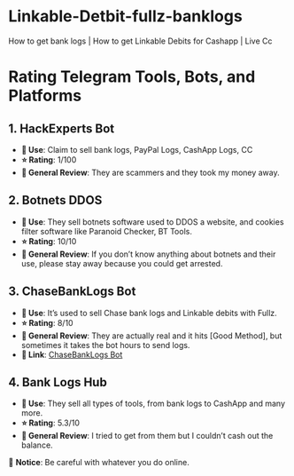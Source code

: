 # Linkable-Detbit-fullz-banklogs
How to get bank logs | How to get Linkable Debits for Cashapp | Live Cc 
# Rating Telegram Tools, Bots, and Platforms

## 1. HackExperts Bot
- **💼 Use**: Claim to sell bank logs, PayPal Logs, CashApp Logs, CC
- **⭐ Rating**: 1/100
- **📝 General Review**: They are scammers and they took my money away.

## 2. Botnets DDOS
- **💼 Use**: They sell botnets software used to DDOS a website, and cookies filter software like Paranoid Checker, BT Tools.
- **⭐ Rating**: 10/10
- **📝 General Review**: If you don’t know anything about botnets and their use, please stay away because you could get arrested.

## 3. ChaseBankLogs Bot
- **💼 Use**: It’s used to sell Chase bank logs and Linkable debits with Fullz.
- **⭐ Rating**: 8/10
- **📝 General Review**: They are actually real and it hits [Good Method], but sometimes it takes the bot hours to send logs.
- **🔗 Link**: [ChaseBankLogs Bot](https://t.me/Chasebanklogs_bot)

## 4. Bank Logs Hub
- **💼 Use**: They sell all types of tools, from bank logs to CashApp and many more.
- **⭐ Rating**: 5.3/10
- **📝 General Review**: I tried to get from them but I couldn’t cash out the balance.

🚨 **Notice**: Be careful with whatever you do online.

